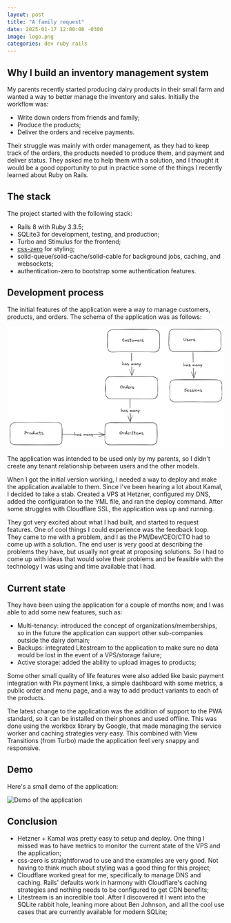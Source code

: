 ```yaml
---
layout: post
title: "A family request"
date: 2025-01-17 12:00:00 -0300
image: logo.png
categories: dev ruby rails
---
```


## Why I build an inventory management system

My parents recently started producing dairy products in their small farm and wanted a way to better manage the inventory and sales. Initially the workflow was:

- Write down orders from friends and family;
- Produce the products;
- Deliver the orders and receive payments.

Their struggle was mainly with order management, as they had to keep track of the orders, the products needed to produce them, and payment and deliver status. They asked me to help them with a solution, and I thought it would be a good opportunity to put in practice some of the things I recently learned about Ruby on Rails.

## The stack

The project started with the following stack:

- Rails 8 with Ruby 3.3.5;
- SQLite3 for development, testing, and production;
- Turbo and Stimulus for the frontend;
- [css-zero](https://github.com/lazaronixon/css-zero) for styling;
- solid-queue/solid-cache/solid-cable for background jobs, caching, and websockets;
- authentication-zero to bootstrap some authentication features.

## Development process

The initial features of the application were a way to manage customers, products, and orders. The schema of the application was as follows:

![ERD diagram of the application](/assets/primavera-erd.png)

The application was intended to be used only by my parents, so I didn't create any tenant relationship between users and the other models.

When I got the initial version working, I needed a way to deploy and make the application available to them. Since I've been hearing a lot about Kamal, I decided to take a stab. Created a VPS at Hetzner, configured my DNS, added the configuration to the YML file, and ran the deploy command. After some struggles with Cloudflare SSL, the application was up and running.

They got very excited about what I had built, and started to request features. One of cool things I could experience was the feedback loop. They came to me with a problem, and I as the PM/Dev/CEO/CTO had to come up with a solution. The end user is very good at describing the problems they have, but usually not great at proposing solutions. So I had to come up with ideas that would solve their problems and be feasible with the technology I was using and time available that I had.

## Current state

They have been using the application for a couple of months now, and I was able to add some new features, such as:

- Multi-tenancy: introduced the concept of organizations/memberships, so in the future the application can support other sub-companies outside the dairy domain;
- Backups: integrated Litestream to the application to make sure no data would be lost in the event of a VPS/storage failure;
- Active storage: added the ability to upload images to products;

Some other small quality of life features were also added like basic payment integration with Pix payment links, a simple dashboard with some metrics, a public order and menu page, and a way to add product variants to each of the products.

The latest change to the application was the addition of support to the PWA standard, so it can be installed on their phones and used offline. This was done using the workbox library by Google, that made managing the service worker and caching strategies very easy. This combined with View Transitions (from Turbo) made the application feel very snappy and responsive.

## Demo

Here's a small demo of the application:

![Demo of the application](/assets/primavera-demo.gif)

## Conclusion

- Hetzner + Kamal was pretty easy to setup and deploy. One thing I missed was to have metrics to monitor the current state of the VPS and the application;
- css-zero is straightforwad to use and the examples are very good. Not having to think much about styling was a good thing for this project;
- Cloudflare worked great for me, specifically to manage DNS and caching. Rails' defaults work in harmony with Cloudflare's caching strategies and nothing needs to be configured to get CDN benefits;
- Litestream is an incredible tool. After I discovered it I went into the SQLite rabbit hole, leaning more about Ben Johnson, and all the cool use cases that are currently available for modern SQLite;
